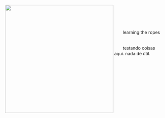 <p float="left">
 <img src="https://i.pinimg.com/originals/13/64/f3/1364f301d7181e2acc516f702c4ce274.gif" width="350" align="left">
  <p float="left">
    <samp>
      <br>
      <br>
      <br>
      <br>
      <p> 　　learning the ropes
      <br>
      <br>
      <p> 　　testando coisas aqui. nada de útil.
    </samp>
  </p>
</p>
